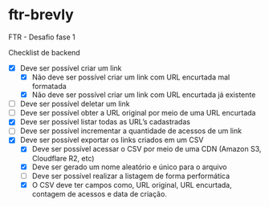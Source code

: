 # ftr-brevly
FTR - Desafio fase 1

Checklist de backend

- [x]  Deve ser possível criar um link
    - [x]  Não deve ser possível criar um link com URL encurtada mal formatada
    - [x]  Não deve ser possível criar um link com URL encurtada já existente
- [ ]  Deve ser possível deletar um link
- [ ]  Deve ser possível obter a URL original por meio de uma URL encurtada
- [x]  Deve ser possível listar todas as URL’s cadastradas
- [ ]  Deve ser possível incrementar a quantidade de acessos de um link
- [x]  Deve ser possível exportar os links criados em um CSV
    - [x]  Deve ser possível acessar o CSV por meio de uma CDN (Amazon S3, Cloudflare R2, etc)
    - [x]  Deve ser gerado um nome aleatório e único para o arquivo
    - [ ]  Deve ser possível realizar a listagem de forma performática
    - [x]  O CSV deve ter campos como, URL original, URL encurtada, contagem de acessos e data de criação.